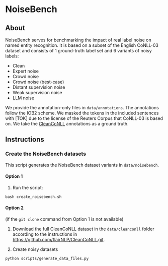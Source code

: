# NoiseBench

## About

NoiseBench serves for benchmarking the impact of real label noise on named entity recognition. It is based on a subset of the English CoNLL-03 dataset and consists of 1 ground-truth label set and 6 variants of noisy labels:

- Clean
- Expert noise
- Crowd noise
- Crowd noise (best-case)
- Distant supervision noise
- Weak supervision noise
- LLM noise

We provide the annotation-only files in ```data/annotations```. The annotations follow the IOB2 scheme. We masked the tokens in the included sentences with [TOK] due to the license of the Reuters Corpus that CoNLL-03 is based on. We take the [CleanCoNLL](https://aclanthology.org/2023.emnlp-main.533.pdf) annotations as a ground truth. 

## Instructions

### Create the NoiseBench datasets

This script generates the NoiseBench dataset variants in ``data/noisebench``.

#### Option 1

1. Run the script:

``` 
bash create_noisebench.sh
```

#### Option 2 
(if the ```git clone``` command from Option 1 is not available)

1. Download the full CleanCoNLL dataset in the ```data/cleanconll``` folder according to the instructions in https://github.com/flairNLP/CleanCoNLL.git.

2. Create noisy datasets
``` 
python scripts/generate_data_files.py
```

